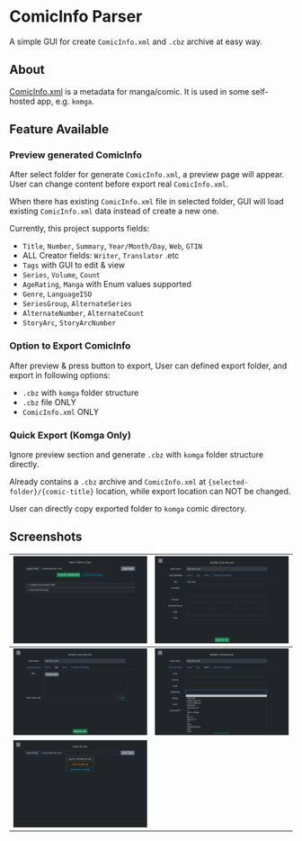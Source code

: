 # ComicInfo Parser

A simple GUI for create `ComicInfo.xml` and `.cbz` archive at easy way.

## About

[ComicInfo.xml](https://anansi-project.github.io/docs/comicinfo/documentation) is a metadata for manga/comic. It is used in some self-hosted app, e.g. `komga`.

## Feature Available

### Preview generated ComicInfo

After select folder for generate `ComicInfo.xml`, a preview page will appear. User can change content before export real `ComicInfo.xml`.

When there has existing `ComicInfo.xml` file in selected folder, GUI will load existing `ComicInfo.xml` data instead of create a new one.

Currently, this project supports fields:

-   `Title`, `Number`, `Summary`, `Year/Month/Day`, `Web`, `GTIN`
-   ALL Creator fields: `Writer`, `Translator` .etc
-   `Tags` with GUI to edit & view
-   `Series`, `Volume`, `Count`
-   `AgeRating`, `Manga` with Enum values supported
-   `Genre`, `LanguageISO`
-   `SeriesGroup`, `AlternateSeries`
-   `AlternateNumber`, `AlternateCount`
-   `StoryArc`, `StoryArcNumber`

### Option to Export ComicInfo

After preview & press button to export, User can defined export folder, and export in following options:

-   `.cbz` with `komga` folder structure
-   `.cbz` file ONLY
-   `ComicInfo.xml` ONLY

### Quick Export (Komga Only)

Ignore preview section and generate `.cbz` with `komga` folder structure directly.

Already contains a `.cbz` archive and `ComicInfo.xml` at `{selected-folder}/{comic-title}` location, while export location can NOT be changed.

User can directly copy exported folder to `komga` comic directory.

## Screenshots

| ![Select Folder](screenshots/select.png) | ![Preview Page](screenshots/input_book.png) |
| ---------------------------------------- | ------------------------------------------- |
| ![Tag View](screenshots/input_tag.png)   | ![Enum Support](screenshots/input_enum.png) |
| ![Export](screenshots/export.png)        |                                             |
